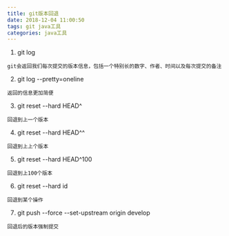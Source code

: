 ```yaml
---
title: git版本回退
date: 2018-12-04 11:00:50
tags: git java工具
categories: java工具
---
```

1. git log

```
git会返回我们每次提交的版本信息，包括一个特别长的数字、作者、时间以及每次提交的备注
```
2. git log --pretty=oneline

```
返回的信息更加简便
```
3. git reset --hard HEAD^

```
回退到上一个版本
```
4. git reset --hard HEAD^^

```
回退到上上个版本
```

5. git reset --hard HEAD^100

```
回退到上100个版本
```
6. git reset --hard id

```
回退到某个操作
```
7. git push --force  --set-upstream origin develop

```
回退后的版本强制提交
```
